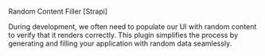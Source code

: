 Random Content Filler  [Strapi]

During development, we often need to populate our UI with random content to verify that it renders correctly. This plugin simplifies the process by generating and filling your application with random data seamlessly.

